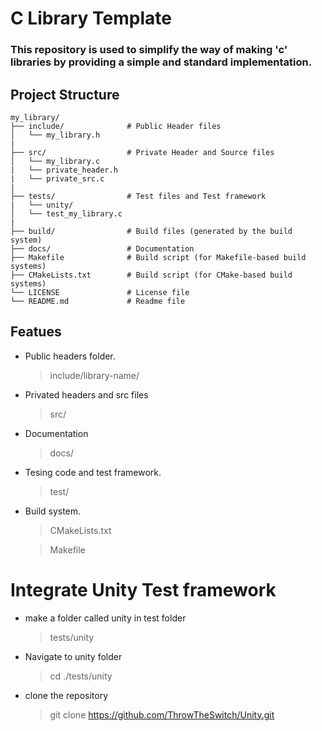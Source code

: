 # C Library Template
### This repository is used to simplify the way of making 'c' libraries by providing a simple and standard implementation.

## Project Structure

```
my_library/
├── include/              # Public Header files
│   └── my_library.h
|
├── src/                  # Private Header and Source files
│   └── my_library.c
|   └── private_header.h
|   └── private_src.c
| 
├── tests/                # Test files and Test framework
|   └── unity/
│   └── test_my_library.c
|
├── build/                # Build files (generated by the build system)
├── docs/                 # Documentation
├── Makefile              # Build script (for Makefile-based build systems)
├── CMakeLists.txt        # Build script (for CMake-based build systems)
└── LICENSE               # License file
└── README.md             # Readme file

```

## Featues
- Public headers folder.
    >include/library-name/
- Privated headers and src files
    >src/
- Documentation
    >docs/
- Tesing code and test framework.
    >test/
- Build system.
    >CMakeLists.txt

    >Makefile


# Integrate Unity Test framework
- make a folder called unity in test folder
    >tests/unity
    
- Navigate to unity folder  
    > cd ./tests/unity 

- clone the repository
    > git clone https://github.com/ThrowTheSwitch/Unity.git
    
